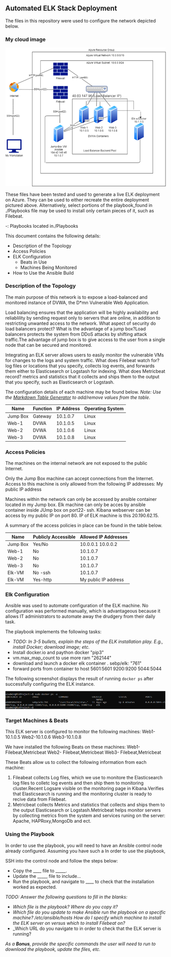 ## Automated ELK Stack Deployment

The files in this repository were used to configure the network depicted below.

### My cloud image
![alt twxt](https://github.com/Lola-CS/CyberSecurity-BCS/blob/main/Images/Untitled%20Diagram.io%20HWork12.png)

These files have been tested and used to generate a live ELK deployment on Azure. They can be used to either recreate the entire deployment pictured above. Alternatively, select portions of the playbook_found in ./Playbooks file may be used to install only certain pieces of it, such as Filebeat.

  -: Playbooks located in./Playbooks

This document contains the following details:
- Description of the Topology
- Access Policies
- ELK Configuration
  - Beats in Use
  - Machines Being Monitored
- How to Use the Ansible Build


### Description of the Topology

The main purpose of this network is to expose a load-balanced and monitored instance of DVWA, the D*mn Vulnerable Web Application.

Load balancing ensures that the application will be highly availability and reliablility by sending request only to servers that are online, in addition to restricting unwanted access to the network.
What aspect of security do load balancers protect? What is the advantage of a jump box?Load balancers protects the system from DDoS attacks by shifting attack traffic.The advantage of jump box is to give access to the user from a 
single node that can be secured and monitored.


Integrating an ELK server allows users to easily monitor the vulnerable VMs for changes to the logs and system traffic.
 What does Filebeat watch for? log files or locations that you specify, collects log events, and forwards them either to Elasticsearch or Logstash for indexing.
 What does Metricbeat record? metrics and statistics that it collects and ships them to the output that you specify, such as Elasticsearch or Logstash.

The configuration details of each machine may be found below.
_Note: Use the [Markdown Table Generator](http://www.tablesgenerator.com/markdown_tables) to add/remove values from the table_.

| Name     | Function | IP Address | Operating System |
|----------|----------|------------|------------------|
| Jump Box | Gateway  |  10.1.0.7  | Linux            | 
| Web-1	   | DVWA     |  10.1.0.5  | Linux            |
| Web-2	   | DVWA     |  10.1.0.6  | Linux            |
| Web-3    | DVWA     |  10.1.0.8  |  Linux           |

### Access Policies
 
The machines on the internal network are not exposed to the public Internet. 

Only the Jump Box  machine can accept connections from the Internet. Access to this machine is only allowed from the following IP addresses: My public IP address 

Machines within the network can only be accessed by ansible container located in my Jump box.
Elk machine can only be acces by ansible container inside JUmp box on port22- ssh. Kibana webserver can be access by my public IP on port 80. IP of ELK machine is this 20.190.62.15.

A summary of the access policies in place can be found in the table below.

| Name     | Publicly Accessible | Allowed IP Addresses |
|----------|---------------------|----------------------|
| Jump Box | Yes/No              | 10.0.0.1 10.0.0.2    |
| Web-1    |  No                 |    10.1.0.7          |
| Web-2    |  No                 |    10.1.0.7          |
| Web-3    |  No                 |    10.1.0.7          |
| Elk-VM   |  No -ssh            |    10.1.0.7          | 
| Elk-VM   |  Yes-http           | My public IP address |
  

### Elk Configuration

Ansible was used to automate configuration of the ELK machine. No configuration was performed manually, which is advantageous because it allows IT administrators to automate away the drudgery from their daily task.

The playbook implements the following tasks:
- _TODO: In 3-5 bullets, explain the steps of the ELK installation play. E.g., install Docker; download image; etc._
- Install docker.io and paython docker "pip3"
- vm.max_map_count to use more ram "262144"
- download and launch a docker elk container . sebp/elk: "761"
- forward ports from container to host       5601:5601 
                                             9200:9200
                                             5044:5044

The following screenshot displays the result of running `docker ps` after successfully configuring the ELK instance.

![alt twxt](Images/docker_proof.png)

### Target Machines & Beats
This ELK server is configured to monitor the following machines:
Web1-10.1.0.5
Web2-10.1.0.6
Web3-10.1.0.8

We have installed the following Beats on these machines:
Web1- Filebeat,Metricbeat
Web2- Filebeat,Metricbeat
Web3- Filebeat,Metricbeat

These Beats allow us to collect the following information from each machine:
  1) Fileabeat collects Log files, which we use to monitore the Elasticsearch log files to colletc log events and then ship them to monitoring cluster.Recent Logsare     visible on the monitoring page in Kibana.Verifies that Elasticsearch is running and the monitoring cluster is ready to recive data from Filebeat.
  2) Metricbeat collects Metrics and statistics that collects and ships them to the output Elasticsearch or Logstash.Metricbeat helps monitor servers by collecting     metrics from the system and services runing on the server: Apache, HAPRoxy,MongoDb and ect.

### Using the Playbook
In order to use the playbook, you will need to have an Ansible control node already configured. Assuming you have such a In order to use the playbook,  

SSH into the control node and follow the steps below:
- Copy the ____ file to _____.
- Update the _____ file to include...
- Run the playbook, and navigate to ____ to check that the installation worked as expected.

_TODO: Answer the following questions to fill in the blanks:_
- _Which file is the playbook? Where do you copy it?_
- _Which file do you update to make Ansible run the playbook on a specific machine? /etc/ansible/hosts  How do I specify which machine to install the ELK server on versus which to install Filebeat on?_
- _Which URL do you navigate to in order to check that the ELK server is running?

_As a **Bonus**, provide the specific commands the user will need to run to download the playbook, update the files, etc._